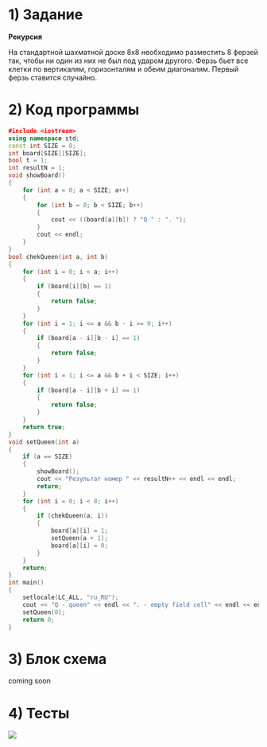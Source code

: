 # 1) Задание
**Рекурсия** 

На стандартной шахматной доске 8х8 необходимо разместить 8 ферзей так, чтобы ни один из них не был под ударом другого.
Ферзь бьет все клетки по вертикалям, горизонталям и обеим диагоналям.
Первый ферзь ставится случайно.

# 2) Код программы

```cpp
﻿#include <iostream>
using namespace std;
const int SIZE = 8;
int board[SIZE][SIZE];
bool t = 1;
int resultN = 1;
void showBoard()
{
    for (int a = 0; a < SIZE; a++)
    {
        for (int b = 0; b < SIZE; b++)
        {
            cout << ((board[a][b]) ? "Q " : ". ");
        }
        cout << endl;
    }
}
bool chekQueen(int a, int b)
{
    for (int i = 0; i < a; i++)
    {
        if (board[i][b] == 1)
        {
            return false;
        }
    }
    for (int i = 1; i <= a && b - i >= 0; i++)
    {
        if (board[a - i][b - i] == 1)
        {
            return false;
        }
    }
    for (int i = 1; i <= a && b + i < SIZE; i++)
    {
        if (board[a - i][b + i] == 1)
        {
            return false;
        }
    }
    return true;
}
void setQueen(int a)
{
    if (a == SIZE)
    {
        showBoard();
        cout << "Результат номер " << resultN++ << endl << endl;
        return;
    }
    for (int i = 0; i < 8; i++)
    {
        if (chekQueen(a, i))
        {
            board[a][i] = 1;
            setQueen(a + 1);
            board[a][i] = 0;
        }
    }
    return;
}
int main()
{
    setlocale(LC_ALL, "ru_RU");
    cout << "Q - queen" << endl << ". - empty field cell" << endl << endl;
    setQueen(0);
    return 0;
}
```

# 3) Блок схема
coming soon
  
# 4) Тесты
<image src ="test_8queen.png">
